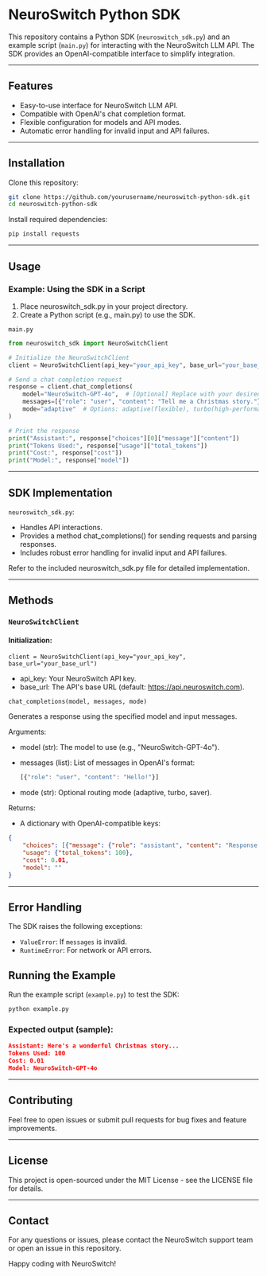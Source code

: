 # NeuroSwitch Python SDK

This repository contains a Python SDK (`neuroswitch_sdk.py`) and an example script (`main.py`) for interacting with the NeuroSwitch LLM API. The SDK provides an OpenAI-compatible interface to simplify integration.

---

## Features
- Easy-to-use interface for NeuroSwitch LLM API.
- Compatible with OpenAI's chat completion format.
- Flexible configuration for models and API modes.
- Automatic error handling for invalid input and API failures.

---

## Installation
Clone this repository:
```bash
git clone https://github.com/yourusername/neuroswitch-python-sdk.git
cd neuroswitch-python-sdk
```

Install required dependencies:
```bash
pip install requests
```

---



## Usage
### Example: Using the SDK in a Script
1. Place neuroswitch_sdk.py in your project directory.
2. Create a Python script (e.g., main.py) to use the SDK.


`main.py`
```python
from neuroswitch_sdk import NeuroSwitchClient

# Initialize the NeuroSwitchClient
client = NeuroSwitchClient(api_key="your_api_key", base_url="your_base_url")

# Send a chat completion request
response = client.chat_completions(
    model="NeuroSwitch-GPT-4o",  # [Optional] Replace with your desired model or you can let the model auto-select
    messages=[{"role": "user", "content": "Tell me a Christmas story."}],
    mode="adaptive"  # Options: adaptive(flexible), turbo(high-performant models), saver(cost-effective models)
)

# Print the response
print("Assistant:", response["choices"][0]["message"]["content"])
print("Tokens Used:", response["usage"]["total_tokens"])
print("Cost:", response["cost"])
print("Model:", response["model"])
```


---



## SDK Implementation
`neuroswitch_sdk.py`:

- Handles API interactions.
- Provides a method chat_completions() for sending requests and parsing responses.
- Includes robust error handling for invalid input and API failures.


Refer to the included neuroswitch_sdk.py file for detailed implementation.

---

## Methods
### `NeuroSwitchClient`
#### Initialization:

    client = NeuroSwitchClient(api_key="your_api_key", base_url="your_base_url")
    
- api_key: Your NeuroSwitch API key.
- base_url: The API's base URL (default: https://api.neuroswitch.com).

`chat_completions(model, messages, mode)`

Generates a response using the specified model and input messages.

Arguments:

- model (str): The model to use (e.g., "NeuroSwitch-GPT-4o").
- messages (list): List of messages in OpenAI's format:

    ```js
    [{"role": "user", "content": "Hello!"}]
    ```
- mode (str): Optional routing mode (adaptive, turbo, saver).

Returns:
- A dictionary with OpenAI-compatible keys:

```json 
{
    "choices": [{"message": {"role": "assistant", "content": "Response text"}}],
    "usage": {"total_tokens": 100},
    "cost": 0.01,
    "model": ""
}

```
---

##  Error Handling
The SDK raises the following exceptions:

- `ValueError`: If `messages` is invalid.
- `RuntimeError`: For network or API errors.


## Running the Example
Run the example script (`example.py`) to test the SDK:


```bash
python example.py
```

### Expected output (sample):

```json
Assistant: Here's a wonderful Christmas story...
Tokens Used: 100
Cost: 0.01
Model: NeuroSwitch-GPT-4o
```
---

## Contributing
Feel free to open issues or submit pull requests for bug fixes and feature improvements.

---

## License
This project is open-sourced under the MIT License - see the LICENSE file for details.

---

## Contact
For any questions or issues, please contact the NeuroSwitch support team or open an issue in this repository.

Happy coding with NeuroSwitch!
